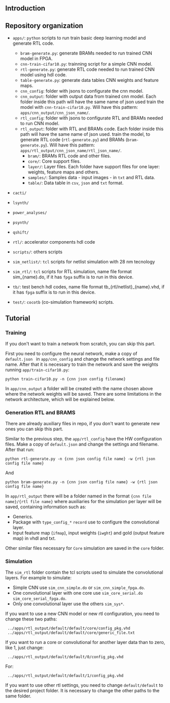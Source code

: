 ## Introduction

## Repository organization

* `apps/`: `python` scripts to run train basic deep learning model and generate RTL code.
  * `bram-generate.py`: generate BRAMs needed to run trained CNN model in FPGA.
  * `cnn-train-cifar10.py`: trainning script for a simple CNN model.
  * `rtl-generate.py`: generate RTL code needed to run trained CNN model using hdl code.
  * `table-generate.py`: generate data tables CNN weights and feature maps.
  * `cnn_config`: folder with jsons to configurate the cnn model.
  * `cnn_output`: folder with output data from trained cnn model. Each folder inside this path will have the same name
  of json used train the model with `cnn-train-cifar10.py`. Will have this pattern: `apps/cnn_output/cnn_json_name/`.
  * `rtl_config`: folder with jsons to configurate RTL and BRAMs needed to run CNN model.
  * `rtl_output`: folder with RTL and BRAMs code. Each folder inside this path will have the same name of json used.
  train the model, to generate RTL code (`rtl-generate.py`) and BRAMs (`bram-generate.py`). Will have this pattern:
  `apps/rtl_output/cnn_json_name/rtl_json_name/`.
    * `bram/`: BRAMs RTL code and other files.
    * `core/`: Core support files.
    * `layer/`: Layer files. Each folder have support files for one layer: weights, feature maps and others.
    * `samples/`: Samples data - input images - in `txt` and RTL data.
    * `table/`: Data table in `csv`, `json` and `txt` format.

* `cacti/`

* `lsynth/`

* `power_analyses/`

* `psynth/`

* `qshift/`

* `rtl/`: accelerator components hdl code

* `scripts/`: others scripts

* `sim_netlist/`: `tcl` scripts for netlist simulation with 28 nm tecnology 

* `sim_rtl/`: `tcl` scripts for RTL simulation, name file format sim_{name}.do, if it has `fpga` suffix is 
to run in this device.

* `tb/`: test bench hdl codes, name file format tb_{rtl/netlist}_{name}.vhd, if it has `fpga` suffix is to run in this 
device.

* `test/`: `cocotb` (co-simulation framework) scripts.

## Tutorial

### Training

If you don't want to train a network from scratch, you can skip this part.

First you need to configure the neural network, make a copy of `default.json ` in `app/cnn_config`
and change the network settings and file name.
After that it is necessary to train the network and save the weights running `app/train-cifar10.py`:

`python train-cifar10.py -n {cnn json config filename}`

In `app/cnn_output` a folder will be created with the name chosen above where the network weights will be saved.
There are some limitations in the network architecture, which will be explained below.


### Generation RTL and BRAMS

There are already auxiliary files in repo, if you don't want to generate new ones you can skip this part.

Similar to the previous step, the `app/rtl_config` have the HW configuration files.
Make a copy of `default.json` and change the settings and filename.
After that run:

`python rtl-generate.py -n {cnn json config file name} -w {rtl json config file name}`

And

`python bram-generate.py -n {cnn json config file name} -w {rtl json config file name}`


In `app/rtl_output` there will be a folder named in the format `{cnn file name}/{rtl file name}`
where auxiliaries for the simulation per layer will be saved, containing information such as:

* Generics.
* Package with `type_config_*` `record` use to configure the convolutional layer.
* Input feature map (`ifmap`), input weights (`iwght`) and gold (output feature map) in vhdl and txt.

Other similar files necessary for `Core` simulation are saved in the `core` folder.

### Simulation

The `sim_rtl` folder contain the tcl scripts used to simulate the convolutional layers.
For example to simulate:

* Simple CNN use `sim_cnn_simple.do` or `sim_cnn_simple_fpga.do`.
* One convolutional layer with one core use `sim_core_serial.do` `sim_core_serial_fpga.do`.
* Only one convolutional layer use the others `sim_sys*`.

If you want to use a new CNN model or new rtl configuration, you need to change these two paths:

     ../apps/rtl_output/default/default/core/config_pkg.vhd
     ../apps/rtl_output/default/default/core/generic_file.txt

If you want to run a core or convolutional for another layer data than to zero, like 1, just change:

     ../apps/rtl_output/default/default/0/config_pkg.vhd

For:

     ../apps/rtl_output/default/default/1/config_pkg.vhd

If you want to use other rtl settings, you need to change `default/default`
to the desired project folder. It is necessary to change the other paths to the same folder.